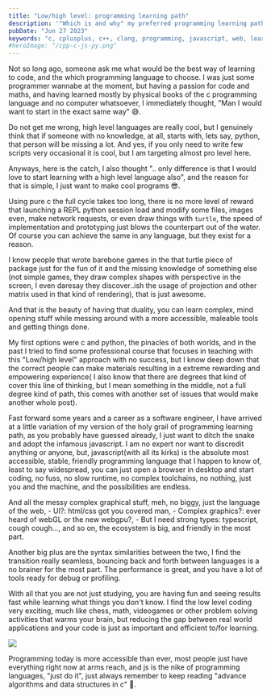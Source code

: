 ```yaml
---
title: "Low/high level: programming learning path"
description: '"Which is and why" my preferred programming learning path'
pubDate: "Jun 27 2023"
keywords: "c, cplusplus, c++, clang, programming, javascript, web, learning, python, low level, abstraction"
#heroImage: "/cpp-c-js-py.png"
---
```


Not so long ago, someone ask me what would be the best way of learning to code, and the which programming language to choose.
I was just some programmer wannabe at the moment, but having a passion for code and maths,
and having learned mostly by physical books of the c programming language and no computer whatsoever,
I immediately thought, "Man I would want to start in the exact same way" 😅.

Do not get me wrong, high level languages are really cool, but I genuinely think that if someone with no knowledge, at all, starts with, lets say,
python, that person will be missing a lot. And yes, if you only need to write few scripts very occasional it is cool, but I am targeting almost pro level here.

Anyways, here is the catch, I also thought ".. only difference is that I would love to start learning with a high level language also",
and the reason for that is simple, I just want to make cool programs 😎.

Using pure c the full cycle takes too long, there is no more level of reward that launching a REPL python session load and modify some files, images even, make network requests, or even draw things with `turtle`, the speed of implementation and prototyping just blows the counterpart out of the water.
Of course you can achieve the same in any language, but they exist for a reason.

I know people that wrote barebone games in the that turtle piece of package just for the fun of it and the missing knowledge of something else (not simple games, they draw complex shapes with perspective in the screen, I even daresay they discover..ish the usage of projection and other matrix used in that kind of rendering), that is just awesome.

And that is the beauty of having that duality, you can learn complex, mind opening stuff while messing around with a more accessible, maleable tools and getting things done.

My first options were c and python, the pinacles of both worlds, and in the past I tried to find some professional course that focuses in teaching with this "Low/high level" approach with no success, but I know deep down that the correct people can make materials resulting in a extreme rewarding and empowering experience( I also know that there are degrees that kind of cover this line of thinking, but I mean something in the middle, not a full degree kind of path, this comes with another set of issues that would make another whole post).

Fast forward some years and a career as a software engineer, I have arrived at a little variation of my version of the holy grail of programming learning path,
as you probably have guessed already, I just want to ditch the snake and adopt the infamous javascript.
I am no expert nor want to discredit anything or anyone, but, javascript(with all its kirks) is the absolute most accessible, stable, friendly programming language that I happen to know of, least to say widespread, you can just open a browser in desktop and start coding, no fuss, no slow runtime, no complex toolchains, no nothing, just you and the machine, and the possibilities are endless.

And all the messy complex graphical stuff, meh, no biggy, just the language of the web, - UI?: html/css got you covered man, - Complex graphics?: ever heard of webGL or the new webgpu?, - But I need strong types: typescript, cough cough..., and so on, the ecosystem is big, and friendly in the most part.

Another big plus are the syntax similarities between the two, I find the transition really seamless, bouncing back and forth between languages is a no brainer for the most part. The performance is great, and you have a lot of tools ready for debug or profiling.

With all that you are not just studying, you are having fun and seeing results fast while learning what things you don't know. I find the low level coding very exciting, much like chess, math, videogames or other problem solving activities that warms your brain, but reducing the gap between real world applications and your code is just as important and efficient to/for learning.

<img src="/blog_assets/things_you_know.png" class="post-medium-image" />

Programming today is more accessible than ever, most people just have everything right now at arms reach, and js is the nike of programming languages, "just do it", just always remember to keep reading "advance algorithms and data structures in c" 🤣.
